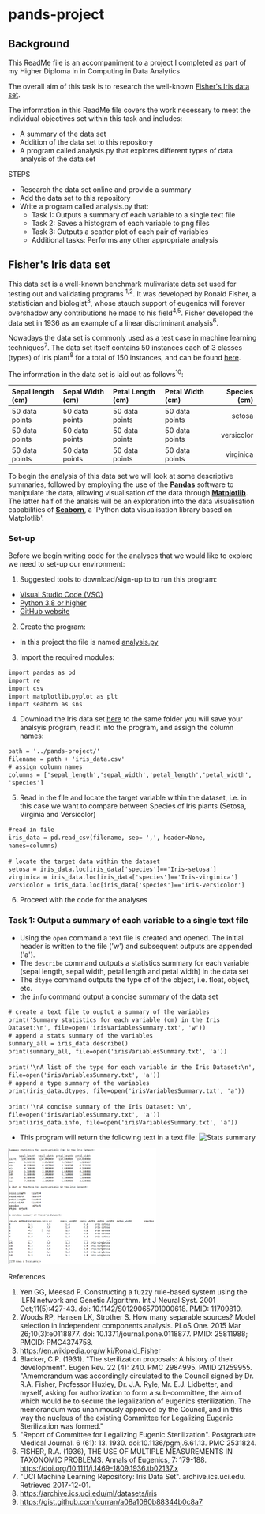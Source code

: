 # pands-project

## Background


This ReadMe file is an accompaniment to a project I completed as part of my Higher Diploma in in Computing in Data Analytics

The overall aim of this task is to research the well-known [Fisher's Iris data set](https://en.wikipedia.org/wiki/Iris_flower_data_set).

The information in this ReadMe file covers the work necessary to meet the individual objectives set within this task and includes: 
* A summary of the data set
* Addition of the data set to this repository
* A program called analysis.py that explores different types of data analysis of the data set

STEPS
* Research the data set online and provide a summary
* Add the data set to this repository
* Write a program called analysis.py that:
  * Task 1: Outputs a summary of each variable to a single text file
  * Task 2: Saves a histogram of each variable to png files
  * Task 3: Outputs a scatter plot of each pair of variables
  * Additional tasks: Performs any other appropriate analysis


## Fisher's Iris data set

This data set is a well-known benchmark mulivariate data set used for testing out and validating programs <sup>1,2</sup>. It was developed by Ronald Fisher, a statistician and biologist<sup>3</sup>, whose stauch support of eugenics will forever overshadow any contributions he made to his field<sup>4,5</sup>. Fisher developed the data set in 1936 as an example of a linear discriminant analysis<sup>6</sup>.

Nowadays the data set is commonly used as a test case in machine learning techniques<sup>7</sup>. The data set itself contains 50 instances each of 3 classes (types) of iris plant<sup>8</sup> for a total of 150 instances, and can be found [here](https://archive.ics.uci.edu/ml/datasets/iris). 

The information in the data set is laid out as follows<sup>10</sup>:

| Sepal length (cm)  | Sepal Width (cm)    | Petal Length (cm)  | Petal Width (cm)  | Species (cm)  |
|:---------------|:---------------|:--------------|:--------------|----------:|
| 50 data points | 50 data points | 50 data points| 50 data points| setosa    |
| 50 data points | 50 data points | 50 data points| 50 data points| versicolor|
| 50 data points | 50 data points | 50 data points| 50 data points| virginica |

To begin the analysis of this data set we will look at some descriptive summaries, followed by employing the use of the [**Pandas**](https://pandas.pydata.org/) software to manipulate the data, allowing visualisation of the data through [**Matplotlib**](https://matplotlib.org/). The latter half of the analsis will be an exploration into the data visualisation capabilities of [**Seaborn**](https://seaborn.pydata.org/), a 'Python data visualisation library based on Matplotlib'.

### Set-up

Before we begin writing code for the analyses that we would like to explore we need to set-up our environment: 

1. Suggested tools to download/sign-up to to run this program:
* [Visual Studio Code (VSC)](https://code.visualstudio.com/) 
* [Python 3.8 or higher](https://www.python.org/)
* [GitHub website](https://github.com/)

2. Create the program: 
* In this project the file is named [analysis.py](https://github.com/ESutton567/pands-project/blob/main/analysis.py)

3. Import the required modules:
~~~
import pandas as pd
import re
import csv
import matplotlib.pyplot as plt
import seaborn as sns
~~~

4. Download the Iris data set [here](https://archive.ics.uci.edu/ml/datasets/iris) to the same folder you will save your analsyis program, read it into the program, and assign the column names:

~~~
path = '../pands-project/'
filename = path + 'iris_data.csv'
# assign column names
columns = ['sepal_length','sepal_width','petal_length','petal_width', 'species']
~~~

5. Read in the file and locate the target variable within the dataset, i.e. in this case we want to compare between Species of Iris plants (Setosa, Virginia and Versicolor)

~~~
#read in file
iris_data = pd.read_csv(filename, sep= ',', header=None, names=columns)

# locate the target data within the dataset
setosa = iris_data.loc[iris_data['species']=='Iris-setosa']
virginica = iris_data.loc[iris_data['species']=='Iris-virginica']
versicolor = iris_data.loc[iris_data['species']=='Iris-versicolor']
~~~

6. Proceed with the code for the analyses 

### Task 1: Output a summary of each variable to a single text file

* Using the ```open``` command a text file is created and opened. The initial header is written to the file ('w') and subsequent outputs are appended ('a'). 
 * The ```describe``` command outputs a statistics summary for each variable (sepal length, sepal width, petal length and petal width) in the data set
 * The ```dtype``` command outputs the type of of the object, i.e. float, object, etc.
 * the ```info``` command output a concise summary of the data set


~~~
# create a text file to ouptut a summary of the variables
print('Summary statistics for each variable (cm) in the Iris Dataset:\n', file=open('irisVariablesSummary.txt', 'w'))
# append a stats summary of the variables
summary_all = iris_data.describe()
print(summary_all, file=open('irisVariablesSummary.txt', 'a'))

print('\nA list of the type for each variable in the Iris Dataset:\n', file=open('irisVariablesSummary.txt', 'a'))
# append a type summary of the variables
print(iris_data.dtypes, file=open('irisVariablesSummary.txt', 'a'))

print('\nA concise summary of the Iris Dataset: \n', file=open('irisVariablesSummary.txt', 'a'))
print(iris_data.info, file=open('irisVariablesSummary.txt', 'a'))
~~~

* This program will return the following text in a text file: 
![Stats summary]("Txt_output.png") 

<img src="Txt_output.png" width="300">

















References
1. Yen GG, Meesad P. Constructing a fuzzy rule-based system using the ILFN network and Genetic Algorithm. Int J Neural Syst. 2001 Oct;11(5):427-43. doi: 10.1142/S0129065701000618. PMID: 11709810.
2. Woods RP, Hansen LK, Strother S. How many separable sources? Model selection in independent components analysis. PLoS One. 2015 Mar 26;10(3):e0118877. doi: 10.1371/journal.pone.0118877. PMID: 25811988; PMCID: PMC4374758.
3. https://en.wikipedia.org/wiki/Ronald_Fisher
4. Blacker, C.P. (1931). "The sterilization proposals: A history of their development". Eugen Rev. 22 (4): 240. PMC 2984995. PMID 21259955. "Amemorandum was accordingly circulated to the Council signed by Dr. R.A. Fisher, Professor Huxley, Dr. J.A. Ryle, Mr. E.J. Lidbetter, and myself, asking for authorization to form a sub-committee, the aim of which would be to secure the legalization of eugenics sterilization. The memorandum was unanimously approved by the Council, and in this way the nucleus of the existing Committee for Legalizing Eugenic Sterilization was formed."
5. "Report of Committee for Legalizing Eugenic Sterilization". Postgraduate Medical Journal. 6 (61): 13. 1930. doi:10.1136/pgmj.6.61.13. PMC 2531824.
6. FISHER, R.A. (1936), THE USE OF MULTIPLE MEASUREMENTS IN TAXONOMIC PROBLEMS. Annals of Eugenics, 7: 179-188. https://doi.org/10.1111/j.1469-1809.1936.tb02137.x
7. "UCI Machine Learning Repository: Iris Data Set". archive.ics.uci.edu. Retrieved 2017-12-01.
8. https://archive.ics.uci.edu/ml/datasets/iris
9. https://gist.github.com/curran/a08a1080b88344b0c8a7


